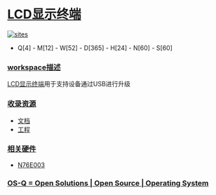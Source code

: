 ﻿# [LCD显示终端](https://github.com/OS-Q/W23)

[![sites](http://182.61.61.133/link/resources/OSQ.png)](http://www.OS-Q.com)

* Q[4] - M[12] - W[52] - D[365] - H[24] - N[60] - S[60]

### [workspace描述](https://github.com/OS-Q/W23/wiki)

[LCD显示终端](https://github.com/OS-Q/W23)用于支持设备通过USB进行升级

### [收录资源](https://github.com/OS-Q/)

* [文档](docs/)
* [工程](project/)

### [相关硬件](https://github.com/SoCXin)

* [N76E003](https://github.com/SoCXin/N76E003)

### [OS-Q = Open Solutions | Open Source | Operating System ](http://www.OS-Q.com/W23)
